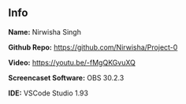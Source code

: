 ## Info

**Name:** Nirwisha Singh

**Github Repo:** https://github.com/Nirwisha/Project-0 

**Video:** https://youtu.be/-fMgQKGvuXQ

**Screencaset Software:** OBS 30.2.3

**IDE:** VSCode Studio 1.93
